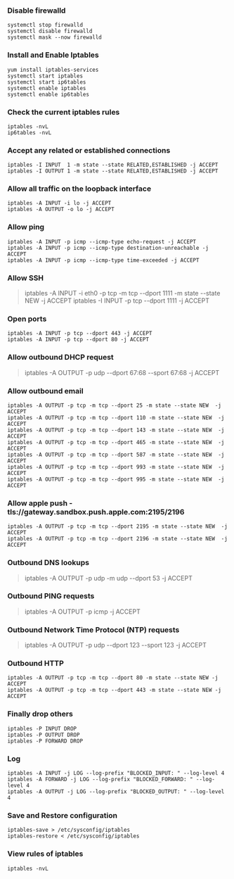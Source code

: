 ### Disable firewalld
```
systemctl stop firewalld
systemctl disable firewalld
systemctl mask --now firewalld
```

### Install and Enable Iptables
```
yum install iptables-services
systemctl start iptables
systemctl start ip6tables
systemctl enable iptables
systemctl enable ip6tables
```

### Check the current iptables rules
```
iptables -nvL
ip6tables -nvL
```

### Accept any related or established connections
```
iptables -I INPUT  1 -m state --state RELATED,ESTABLISHED -j ACCEPT
iptables -I OUTPUT 1 -m state --state RELATED,ESTABLISHED -j ACCEPT
```
### Allow all traffic on the loopback interface
```
iptables -A INPUT -i lo -j ACCEPT
iptables -A OUTPUT -o lo -j ACCEPT
```
### Allow ping
```
iptables -A INPUT -p icmp --icmp-type echo-request -j ACCEPT
iptables -A INPUT -p icmp --icmp-type destination-unreachable -j ACCEPT
iptables -A INPUT -p icmp --icmp-type time-exceeded -j ACCEPT
```
### Allow SSH
> iptables -A INPUT -i eth0 -p tcp -m tcp --dport 1111 -m state --state NEW  -j ACCEPT
> iptables -I INPUT -p tcp --dport 1111 -j ACCEPT

### Open ports
```
iptables -A INPUT -p tcp --dport 443 -j ACCEPT
iptables -A INPUT -p tcp --dport 80 -j ACCEPT
```

### Allow outbound DHCP request
> iptables -A OUTPUT -p udp --dport 67:68 --sport 67:68 -j ACCEPT

### Allow outbound email
```
iptables -A OUTPUT -p tcp -m tcp --dport 25 -m state --state NEW  -j ACCEPT
iptables -A OUTPUT -p tcp -m tcp --dport 110 -m state --state NEW  -j ACCEPT
iptables -A OUTPUT -p tcp -m tcp --dport 143 -m state --state NEW  -j ACCEPT
iptables -A OUTPUT -p tcp -m tcp --dport 465 -m state --state NEW  -j ACCEPT
iptables -A OUTPUT -p tcp -m tcp --dport 587 -m state --state NEW  -j ACCEPT
iptables -A OUTPUT -p tcp -m tcp --dport 993 -m state --state NEW  -j ACCEPT
iptables -A OUTPUT -p tcp -m tcp --dport 995 -m state --state NEW  -j ACCEPT
```
### Allow apple push - tls://gateway.sandbox.push.apple.com:2195/2196
```
iptables -A OUTPUT -p tcp -m tcp --dport 2195 -m state --state NEW  -j ACCEPT 
iptables -A OUTPUT -p tcp -m tcp --dport 2196 -m state --state NEW  -j ACCEPT
```

### Outbound DNS lookups
> iptables -A OUTPUT -p udp -m udp --dport 53 -j ACCEPT

### Outbound PING requests
> iptables -A OUTPUT -p icmp -j ACCEPT

### Outbound Network Time Protocol (NTP) requests
> iptables -A OUTPUT -p udp --dport 123 --sport 123 -j ACCEPT

### Outbound HTTP
```
iptables -A OUTPUT -p tcp -m tcp --dport 80 -m state --state NEW -j ACCEPT
iptables -A OUTPUT -p tcp -m tcp --dport 443 -m state --state NEW -j ACCEPT
```
### Finally drop others
```
iptables -P INPUT DROP
iptables -P OUTPUT DROP
iptables -P FORWARD DROP
```

### Log
```
iptables -A INPUT -j LOG --log-prefix "BLOCKED_INPUT: " --log-level 4
iptables -A FORWARD -j LOG --log-prefix "BLOCKED_FORWARD: " --log-level 4
iptables -A OUTPUT -j LOG --log-prefix "BLOCKED_OUTPUT: " --log-level 4
```

### Save and Restore configuration
```
iptables-save > /etc/sysconfig/iptables
iptables-restore < /etc/sysconfig/iptables
```

### View rules of iptables
```
iptables -nvL
```
